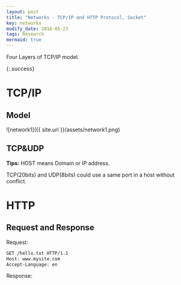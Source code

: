 ```yaml
---
layout: post
title: "Networks - TCP/IP and HTTP Protocol, Socket"
key: networks
modify_date: 2018-05-23
tags: Research
mermaid: true
---
```




Four Layers of TCP/IP model.

{:.success} 

<!--more-->

# TCP/IP

## Model

![network1]({{ site.url }}/assets/network1.png)

## TCP&UDP

**Tips:** HOST means Domain or IP address.

TCP(20bits) and UDP(8bits) could use a same port in a host without conflict.

# HTTP

## Request and Response

Request:

```html
GET /hello.txt HTTP/1.1
Host: www.mysite.com
Accept-Language: en
```

Response:

